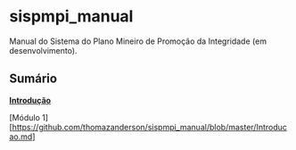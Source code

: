 # sispmpi_manual
Manual do Sistema do Plano Mineiro de Promoção da Integridade (em desenvolvimento).

## Sumário

[**Introdução**](https://github.com/thomazanderson/sispmpi_manual/blob/master/Introducao.md)


[Módulo 1][https://github.com/thomazanderson/sispmpi_manual/blob/master/Introducao.md]
